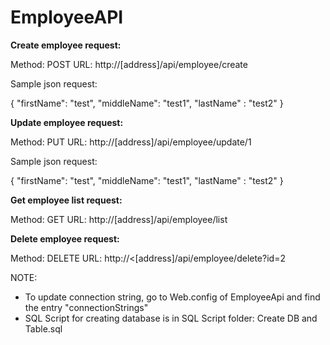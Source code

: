 # EmployeeAPI


**Create employee request:**

Method: POST
URL: http://[address]/api/employee/create

Sample json request:

{
  "firstName": "test",
  "middleName": "test1",
  "lastName" : "test2"
}

**Update employee request:**

Method: PUT
URL: http://[address]/api/employee/update/1

Sample json request:

{
  "firstName": "test",
  "middleName": "test1",
  "lastName" : "test2"
}

**Get employee list request:**

Method: GET
URL: http://[address]/api/employee/list

**Delete employee request:**

Method: DELETE
URL: http://<[address]/api/employee/delete?id=2
  
NOTE:

- To update connection string, go to Web.config of EmployeeApi and find the entry "connectionStrings"
- SQL Script for creating database is in SQL Script folder: Create DB and Table.sql

